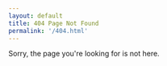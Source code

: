 ```yaml
---
layout: default
title: 404 Page Not Found
permalink: '/404.html'
---
```

Sorry, the page you're looking for is not here.
